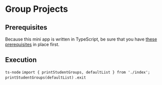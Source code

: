 # Group Projects

## Prerequisites

Because this mini app is written in TypeScript, be sure that you have [these prerequisites](https://gist.github.com/samuraijane/b7a5bbf4272637357da860960506bf82) in place first.

## Execution

`ts-node`
`import { printStudentGroups, defaultList } from './index';`
`printStudentGroups(defaultList)`
`.exit`
